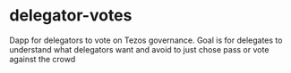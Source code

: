 # delegator-votes
Dapp for delegators to vote on Tezos governance. Goal is for delegates to understand what delegators want and avoid to just chose pass or vote against the crowd

